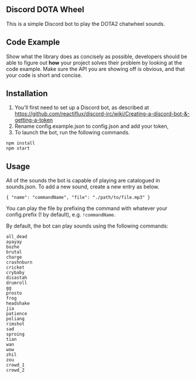 ## Discord DOTA Wheel

This is a simple Discord bot to play the DOTA2 chatwheel sounds.

## Code Example

Show what the library does as concisely as possible, developers should be able to figure out **how** your project solves their problem by looking at the code example. Make sure the API you are showing off is obvious, and that your code is short and concise.

## Installation

1. You'll first need to set up a Discord bot, as described at https://github.com/reactiflux/discord-irc/wiki/Creating-a-discord-bot-&-getting-a-token
2. Rename config.example.json to config.json and add your token,
3. To launch the bot, run the following commands. 

```
npm install
npm start
```

## Usage

All of the sounds the bot is capable of playing are catalogued in sounds.json. To add a new sound, create a new entry as below.

```
{ "name": "commandName", "file": "./path/to/file.mp3" }
```

You can play the file by prefixing the command with whatever your config.prefix (! by default), e.g. `!commandName`.

By default, the bot can play sounds using the following commands:

```
all_dead
ayayay
bozhe
brutal
charge
crashnburn
cricket
crybaby
disastah
drumroll
gg
prosto
frog
headshake
jia
patience
poliang
rimshot
sad
sproing
tian
wan
wow
zhil
zou
crowd_1
crowd_2
```